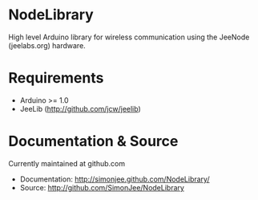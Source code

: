 NodeLibrary
===========

High level Arduino library for wireless communication using the JeeNode (jeelabs.org) hardware. 

Requirements
===========

* Arduino >= 1.0 
* JeeLib (http://github.com/jcw/jeelib)


Documentation & Source
===========

Currently maintained at github.com

* Documentation: http://simonjee.github.com/NodeLibrary/
* Source: http://github.com/SimonJee/NodeLibrary